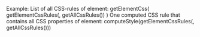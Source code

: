 Example:
    List of all CSS-rules of element: getElementCss( getElementCssRules(<element>, getAllCssRules()) )
    One computed CSS rule that contains all CSS properties of element: computeStyle(getElementCssRules(<element>, getAllCssRules()))
 